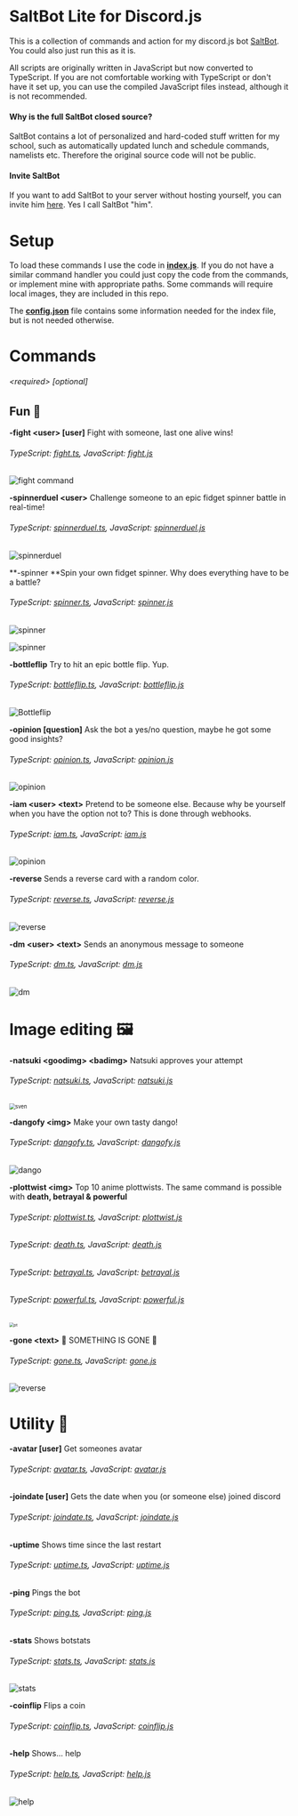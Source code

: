 # SaltBot Lite for Discord.js

This is a collection of commands and action for my discord.js bot [SaltBot](https://bots.ondiscord.xyz/bots/539453930313351168). You could also just run this as it is.

 All scripts are originally written in JavaScript but now converted to TypeScript. If you are not comfortable working with TypeScript or don't have it set up, you can use the compiled JavaScript files instead, although it is not recommended.

#### Why is the full SaltBot closed source?

SaltBot contains a lot of personalized and hard-coded stuff written for my school, such as automatically updated lunch and schedule commands, namelists etc. Therefore the original source code will not be public. 

#### Invite SaltBot

If you want to add SaltBot to your server without hosting yourself, you can invite him [here](https://bots.ondiscord.xyz/bots/539453930313351168). Yes I call SaltBot "him".

# Setup

To load these commands I use the code in **[index.js](index.js)**. If you do not have a similar command handler you could just copy the code from the commands, or implement mine with appropriate paths. Some commands will require local images, they are included in this repo.

The **[config.json](Code/config.json)** file contains some information needed for the index file, but is not needed otherwise.



# Commands 

###### \<required> [optional]

## Fun 🎪

**-fight <user\> [user]** Fight with someone, last one alive wins!

###### TypeScript: [fight.ts](Code/TypeScript/fight.ts), JavaScript: [fight.js](Code/JavaScript/fight.js)

![fight command](https://media.discordapp.net/attachments/501452852364050443/697571646935924736/unknown.png?width=430&height=677)

**-spinnerduel \<user>** Challenge someone to an epic fidget spinner battle in real-time!

###### TypeScript: [spinnerduel.ts](Code/TypeScript/spinnerduel.ts), JavaScript: [spinnerduel.js](Code/JavaScript/spinnerduel.js)

![spinnerduel](https://media.discordapp.net/attachments/501452852364050443/697572737954087002/unknown.png)

**-spinner **Spin your own fidget spinner. Why does everything have to be a battle?

###### TypeScript: [spinner.ts](Code/TypeScript/spinner.ts), JavaScript: [spinner.js](Code/JavaScript/spinner.js)

![spinner](https://cdn.discordapp.com/attachments/501452852364050443/697574022103171105/unknown.png)

![spinner](https://cdn.discordapp.com/attachments/501452852364050443/697574049467072572/unknown.png)

**-bottleflip** Try to hit an epic bottle flip. Yup.

###### TypeScript: [bottleflip.ts](Code/TypeScript/bottleflip.ts), JavaScript: [bottleflip.js](Code/JavaScript/bottleflip.js)

![Bottleflip](https://cdn.discordapp.com/attachments/501452852364050443/697574954224582676/unknown.png)



**-opinion [question]** Ask the bot a yes/no question, maybe he got some good insights?

###### TypeScript: [opinion.ts](Code/TypeScript/opinion.ts), JavaScript: [opinion.js](Code/JavaScript/opinion.js)

![opinion](https://i.imgur.com/JXCBpE5.png)

**-iam <user\> <text\>** Pretend to be someone else. Because why be yourself when you have the option not to? This is done through webhooks.

###### TypeScript: [iam.ts](Code/TypeScript/iam.ts), JavaScript: [iam.js](Code/JavaScript/iam.js)

![opinion](https://cdn.discordapp.com/attachments/520168552687206400/738809452827770973/unknown.png)

**-reverse** Sends a reverse card with a random color. 

###### TypeScript: [reverse.ts](Code/TypeScript/reverse.ts), JavaScript: [reverse.js](Code/JavaScript/reverse.js)

![reverse](https://i.imgur.com/5OuuKyz.png)

**-dm <user\> <text\>** Sends an anonymous message to someone

###### TypeScript: [dm.ts](Code/TypeScript/dm.ts), JavaScript: [dm.js](Code/JavaScript/dm.js)

![dm](https://i.imgur.com/MM1BaIx.png)

# Image editing 🖼

**-natsuki <goodimg\> <badimg\>** Natsuki approves your attempt

###### TypeScript: [natsuki.ts](Code/TypeScript/natsuki.ts), JavaScript: [natsuki.js](Code/JavaScript/natsuki.js)

<img src="https://media.discordapp.net/attachments/501452852364050443/697576695024320531/unknown.png" alt="sven" style="zoom: 67%;" />



**-dangofy <img\>** Make your own tasty dango!

###### TypeScript: [dangofy.ts](Code/TypeScript/dangofy.ts), JavaScript: [dangofy.js](Code/JavaScript/dangofy.js)

![dango](https://media.discordapp.net/attachments/501452852364050443/697577110918660126/unknown.png?width=609&height=676)

**-plottwist \<img>** Top 10 anime plottwists. The same command is possible with **death, betrayal & powerful**

###### TypeScript: [plottwist.ts](Code/TypeScript/plottwist.ts), JavaScript: [plottwist.js](Code/JavaScript/plottwist.js)

###### TypeScript: [death.ts](Code/TypeScript/death.ts), JavaScript: [death.js](Code/JavaScript/death.js)

###### TypeScript: [betrayal.ts](Code/TypeScript/betrayal.ts), JavaScript: [betrayal.js](Code/JavaScript/betrayal.js)

###### TypeScript: [powerful.ts](Code/TypeScript/powerful.ts), JavaScript: [powerful.js](Code/JavaScript/powerful.js)

<img src="https://cdn.discordapp.com/attachments/501452852364050443/697577996260868297/unknown.png" alt="pt" style="zoom:50%;" />

**-gone \<text>** 🦀 SOMETHING IS GONE 🦀

###### TypeScript: [gone.ts](Code/TypeScript/gone.ts), JavaScript: [gone.js](Code/JavaScript/gone.js)

![reverse](https://i.imgur.com/ajoQi7w.png)

# Utility 🔨

**-avatar [user]** Get someones avatar

###### TypeScript: [avatar.ts](Code/TypeScript/avatar.ts), JavaScript: [avatar.js](Code/JavaScript/avatar.js)

**-joindate [user]** Gets the date when you (or someone else) joined discord 

###### TypeScript: [joindate.ts](Code/TypeScript/joindate.ts), JavaScript: [joindate.js](Code/JavaScript/joindate.js)

**-uptime** Shows time since the last restart 

###### TypeScript: [uptime.ts](Code/TypeScript/uptime.ts), JavaScript: [uptime.js](Code/JavaScript/uptime.js)

**-ping** Pings the bot

###### TypeScript: [ping.ts](Code/TypeScript/ping.ts), JavaScript: [ping.js](Code/JavaScript/ping.js)

**-stats** Shows botstats 

###### TypeScript: [stats.ts](Code/TypeScript/stats.ts), JavaScript: [stats.js](Code/JavaScript/stats.js)

![stats](https://i.imgur.com/fQBwUZD.png)

**-coinflip** Flips a coin

###### TypeScript: [coinflip.ts](Code/TypeScript/coinflip.ts), JavaScript: [coinflip.js](Code/JavaScript/coinflip.js)

**-help** Shows... help

###### TypeScript: [help.ts](Code/TypeScript/help.ts), JavaScript: [help.js](Code/JavaScript/help.js)

![help](https://i.imgur.com/G8Lp04t.png)

